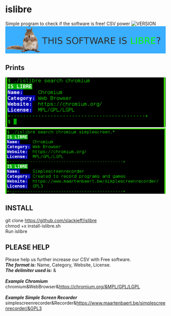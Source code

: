 # islibre
Simple program to check if the software is free! CSV power ![VERSION]
![Banner]

## Prints
![img1]
![img2]

## INSTALL
git clone https://github.com/slackjeff/islibre<br>
chmod +x install-islibre.sh<br>
Run islibre<br>

## PLEASE HELP
Please help us further increase our CSV with Free software.<br>
***The format is:*** Name, Category, Website, License.<br>
***The delimiter used is:*** &<br><br>
***Example Chromium***<br>
chromium&WebBrowser&https://chromium.org/&MPL/GPL/LGPL<br><br>
***Example Simple Screen Recorder***<br>
simplescreenrecorder&Recorder&https://www.maartenbaert.be/simplescreenrecorder/&GPL3<br>

[VERSION]: https://img.shields.io/badge/LICENSE-GPL2-brightgreen.svg
[banner]: https://raw.githubusercontent.com/slackjeff/islibre/master/img/islibre.png
[img1]: https://raw.githubusercontent.com/slackjeff/islibre/master/img/show.png
[img2]: https://raw.githubusercontent.com/slackjeff/islibre/master/img/show2.png
